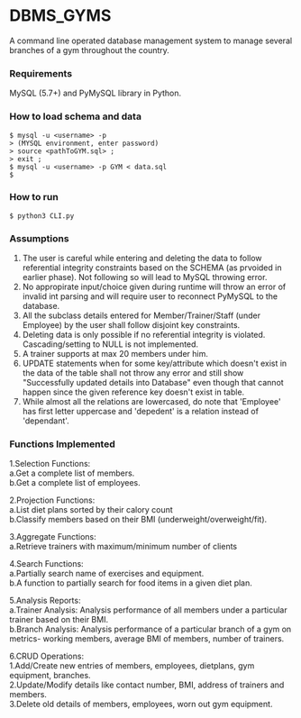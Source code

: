 # DBMS_GYMS
A command line operated database management system to manage several branches of a gym throughout the country.

### Requirements

MySQL (5.7+) and PyMySQL library in Python. 

### How to load schema and data

```
$ mysql -u <username> -p 
> (MYSQL environment, enter password)
> source <pathToGYM.sql> ; 
> exit ; 
$ mysql -u <username> -p GYM < data.sql
$ 
```

### How to run

```
$ python3 CLI.py
```

### Assumptions

1. The user is careful while entering and deleting the data to follow referential integrity constraints based on the SCHEMA (as prvoided in earlier phase). Not following so will lead to MySQL throwing error.
2. No appropirate input/choice given during runtime will throw an error of invalid int parsing and will require user to reconnect PyMySQL to the database.
3. All the subclass details entered for Member/Trainer/Staff (under Employee) by the user shall follow disjoint key constraints.
4. Deleting data is only possible if no referential integrity is violated. Cascading/setting to NULL is not implemented.
5. A trainer supports at max 20 members under him.
6. UPDATE statements when for some key/attribute which doesn't exist in the data of the table shall not throw any error and still show "Successfully updated details into Database" even though that cannot happen since the given reference key doesn't exist in table. 
7. While almost all the relations are lowercased, do note that 'Employee' has first letter uppercase and 'depedent' is a relation instead of 'dependant'. 


### Functions Implemented
1.Selection Functions:\
  a.Get a complete list of members.\
  b.Get a complete list of employees.
  
2.Projection Functions:\
  a.List diet plans sorted by their calory count\
  b.Classify members based on their BMI (underweight/overweight/fit).

3.Aggregate Functions: \
  a.Retrieve trainers with maximum/minimum number of clients

4.Search Functions:\
  a.Partially search name of exercises and equipment.\
  b.A function to partially search for food items in a given diet plan.
  
 5.Analysis Reports:\
 a.Trainer Analysis: Analysis performance of all members under a particular trainer based on their BMI.\
 b.Branch Analysis: Analysis performance of a particular branch of a gym on metrics- working                members, average BMI of members, number of trainers.
 
 6.CRUD Operations:\
  1.Add/Create new entries of members, employees, dietplans, gym equipment, branches.\
  2.Update/Modify details like contact number, BMI, address of trainers and members.\
  3.Delete old details of members, employees, worn out gym equipment.
